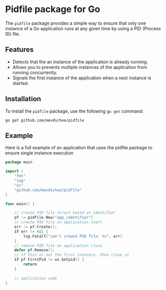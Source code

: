 # Pidfile package for Go

The `pidfile` package provides a simple way to ensure that only one instance of a Go application runs at any given time by using a PID (Process ID) file.

## Features

- Detects that the an instance of the application is already running.
- Allows you to prevents multiple instances of the application from running concurrently.
- Signals the first instance of the application when a next instance is started.

## Installation

To install the `pidfile` package, use the following `go get` command:

    go get github.com/mevdschee/pidfile

## Example

Here is a full example of an application that uses the pidfile package to ensure single instance execution

```go
package main

import (
    "fmt"
    "log"
    "os"
    "github.com/mevdschee/pidfile"
)

func main() {

    // create PID file struct based on identifier
    pf := pidfile.New("app_identifier")
    // create PID file on application start
    err := pf.Create();
    if err != nil {
        log.Fatalf("can't create PID file: %v", err)
    }
    // remove PID file on application close
    defer pf.Remove();
    // if this is not the first instance, then close it
    if pf.FirstPid != os.Getpid() {
        return
    } 
    
    // application code
}
```

